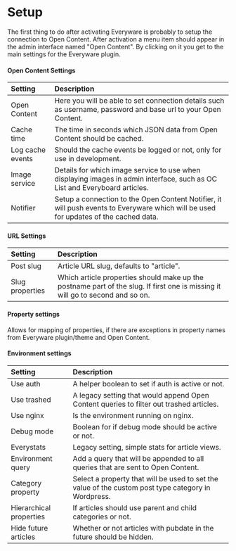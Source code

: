 # Setup

The first thing to do after activating Everyware is probably to setup the connection to Open Content. After activation a menu item should appear in the admin interface named "Open Content". By clicking on it you get to the main settings for the Everyware plugin.

#### Open Content Settings

| **Setting** | Description |
| :--- | :--- |
| Open Content | Here you will be able to set connection details such as username, password and base url to your Open Content. |
| Cache time | The time in seconds which JSON data from Open Content should be cached. |
| Log cache events | Should the cache events be logged or not, only for use in development. |
| Image service | Details for which image service to use when displaying images in admin interface, such as OC List and Everyboard articles. |
| Notifier | Setup a connection to the Open Content Notifier, it will push events to Everyware which will be used for updates of the cached data. |

#### URL Settings

| Setting | Description |
| :--- | :--- |
| Post slug | Article URL slug, defaults to "article". |
| Slug properties | Which article properties should make up the postname part of the slug. If first one is missing it will go to second and so on. |

#### Property settings

Allows for mapping of properties, if there are exceptions in property names from Everyware plugin/theme and Open Content.

#### Environment settings

| Setting | Description |
| :--- | :--- |
| Use auth | A helper boolean to set if auth is active or not. |
| Use trashed | A legacy setting that would append Open Content queries to filter out trashed articles. |
| Use nginx | Is the environment running on nginx. |
| Debug mode | Boolean for if debug mode should be active or not. |
| Everystats | Legacy setting, simple stats for article views. |
| Environment query | Add a query that will be appended to all queries that are sent to Open Content. |
| Category property | Select a property that will be used to set the value of the custom post type category in Wordpress. |
| Hierarchical properties | If articles should use parent and child categories or not. |
| Hide future articles | Whether or not articles with pubdate in the future should be hidden. |

